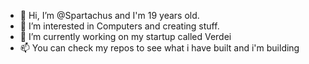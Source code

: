 - 👋 Hi, I’m @Spartachus and I'm 19 years old.
- 👀 I’m interested in Computers and creating stuff.
- 🌱 I’m currently working on my startup called Verdei
- 📫 You can check my repos to see what i have built and i'm building

<!---
Spartachus/Spartachus is a ✨ special ✨ repository because its `README.md` (this file) appears on your GitHub profile.
You can click the Preview link to take a look at your changes.
--->
